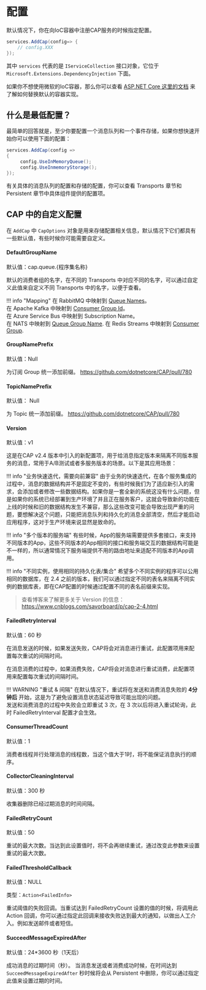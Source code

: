 # 配置

默认情况下，你在向IoC容器中注册CAP服务的时候指定配置。

```c#
services.AddCap(config=> {
    // config.XXX 
});
```

其中 `services` 代表的是 `IServiceCollection` 接口对象，它位于 `Microsoft.Extensions.DependencyInjection` 下面。 

如果你不想使用微软的IoC容器，那么你可以查看 [ASP.NET Core 这里的文档](https://docs.microsoft.com/en-us/aspnet/core/fundamentals/dependency-injection?view=aspnetcore-2.2#default-service-container-replacement) 来了解如何替换默认的容器实现。

## 什么是最低配置？

最简单的回答就是，至少你要配置一个消息队列和一个事件存储，如果你想快速开始你可以使用下面的配置：

```C#
services.AddCap(config => 
{
     config.UseInMemoryQueue();
     config.UseInmemoryStorage();
});
```

有关具体的消息队列的配置和存储的配置，你可以查看 Transports 章节和 Persistent 章节中具体组件提供的配置项。

## CAP 中的自定义配置

在 `AddCap` 中 `CapOptions` 对象是用来存储配置相关信息，默认情况下它们都具有一些默认值，有些时候你可能需要自定义。

#### DefaultGroupName

默认值：cap.queue.{程序集名称}

默认的消费者组的名字，在不同的 Transports 中对应不同的名字，可以通过自定义此值来自定义不同 Transports 中的名字，以便于查看。

!!! info "Mapping"
    在 RabbitMQ 中映射到 [Queue Names](https://www.rabbitmq.com/queues.html#names)。  
    在 Apache Kafka 中映射到 [Consumer Group Id](http://kafka.apache.org/documentation/#group.id)。  
    在 Azure Service Bus 中映射到 Subscription Name。  
    在 NATS 中映射到 [Queue Group Name](https://docs.nats.io/nats-concepts/queue).
    在 Redis Streams 中映射到 [Consumer Group](https://redis.io/topics/streams-intro#creating-a-consumer-group).


#### GroupNamePrefix

默认值：Null

为订阅 Group 统一添加前缀。 https://github.com/dotnetcore/CAP/pull/780

#### TopicNamePrefix

默认值： Null

为 Topic 统一添加前缀。 https://github.com/dotnetcore/CAP/pull/780

#### Version

默认值：v1

这是在CAP v2.4 版本中引入的新配置项，用于给消息指定版本来隔离不同版本服务的消息，常用于A/B测试或者多服务版本的场景。以下是其应用场景：

!!! info "业务快速迭代，需要向前兼容"
    由于业务的快速迭代，在各个服务集成的过程中，消息的数据结构并不是固定不变的，有些时候我们为了适应新引入的需求，会添加或者修改一些数据结构。如果你是一套全新的系统这没有什么问题，但是如果你的系统已经部署到生产环境了并且正在服务客户，这就会导致新的功能在上线的时候和旧的数据结构发生不兼容，那么这些改变可能会导致出现严重的问题，要想解决这个问题，只能把消息队列和持久化的消息全部清空，然后才能启动应用程序，这对于生产环境来说显然是致命的。

!!! info "多个版本的服务端"
    有些时候，App的服务端需要提供多套接口，来支持不同版本的App，这些不同版本的App相同的接口和服务端交互的数据结构可能是不一样的，所以通常情况下服务端提供不用的路由地址来适配不同版本的App调用。

!!! info "不同实例，使用相同的持久化表/集合"
    希望多个不同实例的程序可以公用相同的数据库，在 2.4 之前的版本，我们可以通过指定不同的表名来隔离不同实例的数据库表，即在CAP配置的时候通过配置不同的表名前缀来实现。

> 查看博客来了解更多关于 Version 的信息： https://www.cnblogs.com/savorboard/p/cap-2-4.html


#### FailedRetryInterval

默认值：60 秒

在消息发送的时候，如果发送失败，CAP将会对消息进行重试，此配置项用来配置每次重试的间隔时间。

在消息消费的过程中，如果消费失败，CAP将会对消息进行重试消费，此配置项用来配置每次重试的间隔时间。

!!! WARNING "重试 & 间隔"
    在默认情况下，重试将在发送和消费消息失败的 **4分钟后** 开始，这是为了避免设置消息状态延迟导致可能出现的问题。  
    发送和消费消息的过程中失败会立即重试 3 次，在 3 次以后将进入重试轮询，此时 FailedRetryInterval 配置才会生效。

#### ConsumerThreadCount 

默认值：1

消费者线程并行处理消息的线程数，当这个值大于1时，将不能保证消息执行的顺序。

#### CollectorCleaningInterval

默认值：300 秒

收集器删除已经过期消息的时间间隔。

#### FailedRetryCount

默认值：50

重试的最大次数。当达到此设置值时，将不会再继续重试，通过改变此参数来设置重试的最大次数。

#### FailedThresholdCallback

默认值：NULL

类型：`Action<FailedInfo>`

重试阈值的失败回调。当重试达到 FailedRetryCount 设置的值的时候，将调用此 Action 回调，你可以通过指定此回调来接收失败达到最大的通知，以做出人工介入。例如发送邮件或者短信。

#### SucceedMessageExpiredAfter

默认值：24*3600 秒（1天后）

成功消息的过期时间（秒）。 当消息发送或者消费成功时候，在时间达到 `SucceedMessageExpiredAfter` 秒时候将会从 Persistent 中删除，你可以通过指定此值来设置过期的时间。